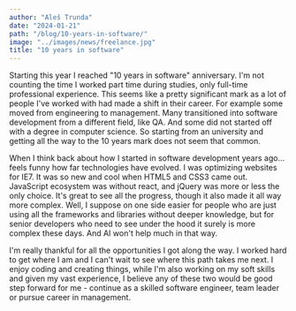 ```yaml
---
author: "Aleš Trunda"
date: "2024-01-21"
path: "/blog/10-years-in-software/"
image: "../images/news/freelance.jpg"
title: "10 years in software"
---
```


Starting this year I reached "10 years in software" anniversary. I'm not counting the time I worked part time during studies, only full-time professional experience. This seems like a pretty significant mark as a lot of people I've worked with had made a shift in their career. For example some moved from engineering to management. Many transitioned into software development from a different field, like QA. And some did not started off with a degree in computer science. So starting from an university and getting all the way to the 10 years mark does not seem that common.

When I think back about how I started in software development years ago... feels funny how far technologies have evolved. I was optimizing websites for IE7. It was so new and cool when HTML5 and CSS3 came out. JavaScript ecosystem was without react, and jQuery was more or less the only choice. It's great to see all the progress, though it also made it all way more complex. Well, I suppose on one side easier for people who are just using all the frameworks and libraries without deeper knowledge, but for senior developers who need to see under the hood it surely is more complex these days. And AI won't help much in that way.

I'm really thankful for all the opportunities I got along the way. I worked hard to get where I am and I can't wait to see where this path takes me next. I enjoy coding and creating things, while I'm also working on my soft skills and given my vast experience, I believe any of these two would be good step forward for me - continue as a skilled software engineer, team leader or pursue career in management.
